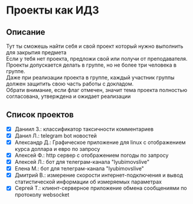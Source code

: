 # Проекты как ИДЗ
## Описание
Тут ты сможешь найти себя  и свой проект который нужно выполнить для закрытия предмета \
Если у тебя нет проекта, предложи свой или получи от преподавателя. \
Проекты допускается делать в группе, но не более три человека в группе. \
Даже при реализации проекта в группе, каждый участник группы должен защитить свою часть работы с докладом. \
Обрати внимание, если флаг отмечен, значит тема проекта полностью согласована, утверждена и ожидает реализации


## Список проектов
- [x] Даниил З.: классификатор таксичности комментариев
- [x] Данил Л.: telegram bot новостей
- [x] Александр Д.: Графическое приложение для linux с отображением курса доллара и евро по запросу
- [x] Алексей Ф.: http сервер с отображением погоды по запросу
- [x] Алексей Л.: бот для телеграм-канала "lyubimovslive"
- [x] Елена М.: бот для телеграм-канала "lyubimovslive"
- [x] Дмитрий В.: измерение скорости интернет-подключения и вывод статистической информации об измеряемых параметрах
- [x] Сергей Т.: клиент-серверное приложение обмена сообщениями по протоколу websocket
